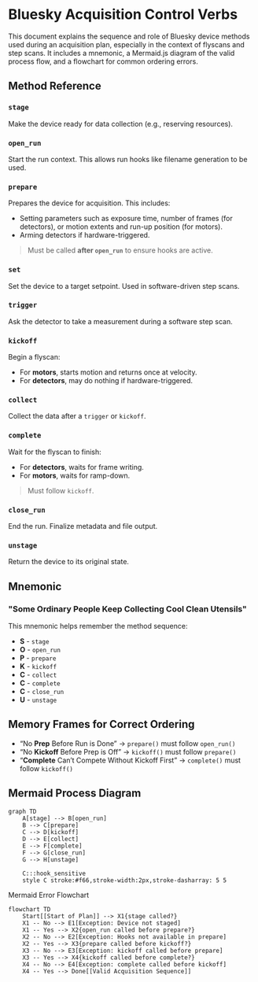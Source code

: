 
Bluesky Acquisition Control Verbs
================================

This document explains the sequence and role of Bluesky device methods used during an acquisition plan, especially in the context of flyscans and step scans. It includes a mnemonic, a Mermaid.js diagram of the valid process flow, and a flowchart for common ordering errors.

Method Reference
----------------

### `stage`

Make the device ready for data collection (e.g., reserving resources).

### `open_run`

Start the run context. This allows run hooks like filename generation to be used.

### `prepare`

Prepares the device for acquisition. This includes:

- Setting parameters such as exposure time, number of frames (for detectors), or motion extents and run-up position (for motors).
- Arming detectors if hardware-triggered.

> Must be called **after `open_run`** to ensure hooks are active.

### `set`

Set the device to a target setpoint. Used in software-driven step scans.

### `trigger`

Ask the detector to take a measurement during a software step scan.

### `kickoff`

Begin a flyscan:

- For **motors**, starts motion and returns once at velocity.
- For **detectors**, may do nothing if hardware-triggered.

### `collect`

Collect the data after a `trigger` or `kickoff`.

### `complete`

Wait for the flyscan to finish:

- For **detectors**, waits for frame writing.
- For **motors**, waits for ramp-down.

> Must follow `kickoff`.

### `close_run`

End the run. Finalize metadata and file output.

### `unstage`

Return the device to its original state.

Mnemonic
--------

### **"Some Ordinary People Keep Collecting Cool Clean Utensils"**

This mnemonic helps remember the method sequence:

- **S** - `stage`
- **O** - `open_run`
- **P** - `prepare`
- **K** - `kickoff`
- **C** - `collect`
- **C** - `complete`
- **C** - `close_run`
- **U** - `unstage`

## Memory Frames for Correct Ordering

- “No **Prep** Before Run is Done” → `prepare()` must follow `open_run()`
- “No **Kickoff** Before Prep is Off” → `kickoff()` must follow `prepare()`
- “**Complete** Can’t Compete Without Kickoff First” → `complete()` must follow `kickoff()`

Mermaid Process Diagram
------------------------

```{mermaid}
graph TD
    A[stage] --> B[open_run]
    B --> C[prepare]
    C --> D[kickoff]
    D --> E[collect]
    E --> F[complete]
    F --> G[close_run]
    G --> H[unstage]

    C:::hook_sensitive
    style C stroke:#f66,stroke-width:2px,stroke-dasharray: 5 5

```

Mermaid Error Flowchart

```{mermaid}
flowchart TD
    Start[[Start of Plan]] --> X1{stage called?}
    X1 -- No --> E1[Exception: Device not staged]
    X1 -- Yes --> X2{open_run called before prepare?}
    X2 -- No --> E2[Exception: Hooks not available in prepare]
    X2 -- Yes --> X3{prepare called before kickoff?}
    X3 -- No --> E3[Exception: kickoff called before prepare]
    X3 -- Yes --> X4{kickoff called before complete?}
    X4 -- No --> E4[Exception: complete called before kickoff]
    X4 -- Yes --> Done[[Valid Acquisition Sequence]]
```
